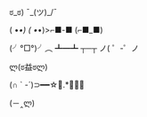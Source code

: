 
ಠ_ಠ)
¯\_(ツ)_/¯

( •_•)
( •_•)>⌐■-■
(⌐■_■)

(╯°□°)╯︵ ┻━┻
┬─┬ ノ( ゜-゜ノ

ლ(ಠ益ಠლ)

(∩ ` -´)⊃━━☆ﾟ.*･｡ﾟ

(－‸ლ)